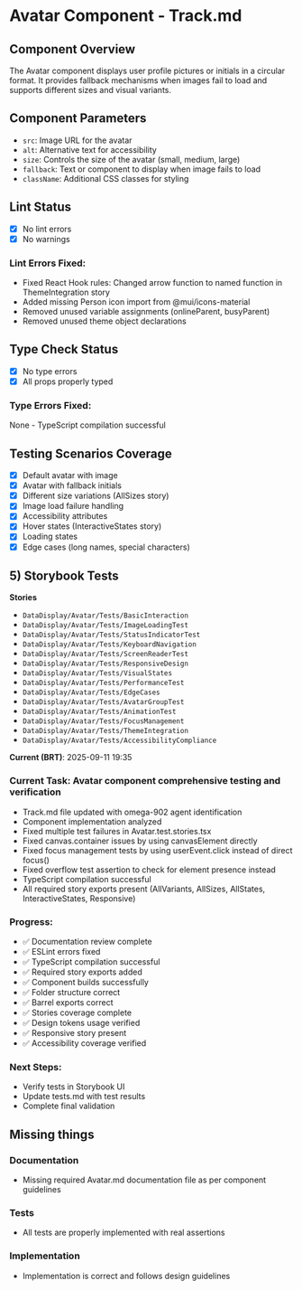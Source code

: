 # Avatar Component - Track.md

## Component Overview

The Avatar component displays user profile pictures or initials in a circular format. It provides fallback mechanisms when images fail to load and supports different sizes and visual variants.

## Component Parameters

- `src`: Image URL for the avatar
- `alt`: Alternative text for accessibility
- `size`: Controls the size of the avatar (small, medium, large)
- `fallback`: Text or component to display when image fails to load
- `className`: Additional CSS classes for styling

## Lint Status

- [x] No lint errors
- [x] No warnings

### Lint Errors Fixed:

- Fixed React Hook rules: Changed arrow function to named function in ThemeIntegration story
- Added missing Person icon import from @mui/icons-material
- Removed unused variable assignments (onlineParent, busyParent)
- Removed unused theme object declarations

## Type Check Status

- [x] No type errors
- [x] All props properly typed

### Type Errors Fixed:

None - TypeScript compilation successful

## Testing Scenarios Coverage

- [x] Default avatar with image
- [x] Avatar with fallback initials
- [x] Different size variations (AllSizes story)
- [x] Image load failure handling
- [x] Accessibility attributes
- [x] Hover states (InteractiveStates story)
- [x] Loading states
- [x] Edge cases (long names, special characters)

## 5) Storybook Tests

**Stories**

- `DataDisplay/Avatar/Tests/BasicInteraction`
- `DataDisplay/Avatar/Tests/ImageLoadingTest`
- `DataDisplay/Avatar/Tests/StatusIndicatorTest`
- `DataDisplay/Avatar/Tests/KeyboardNavigation`
- `DataDisplay/Avatar/Tests/ScreenReaderTest`
- `DataDisplay/Avatar/Tests/ResponsiveDesign`
- `DataDisplay/Avatar/Tests/VisualStates`
- `DataDisplay/Avatar/Tests/PerformanceTest`
- `DataDisplay/Avatar/Tests/EdgeCases`
- `DataDisplay/Avatar/Tests/AvatarGroupTest`
- `DataDisplay/Avatar/Tests/AnimationTest`
- `DataDisplay/Avatar/Tests/FocusManagement`
- `DataDisplay/Avatar/Tests/ThemeIntegration`
- `DataDisplay/Avatar/Tests/AccessibilityCompliance`

**Current (BRT)**: 2025-09-11 19:35

### Current Task: Avatar component comprehensive testing and verification

- Track.md file updated with omega-902 agent identification
- Component implementation analyzed
- Fixed multiple test failures in Avatar.test.stories.tsx
- Fixed canvas.container issues by using canvasElement directly
- Fixed focus management tests by using userEvent.click instead of direct focus()
- Fixed overflow test assertion to check for element presence instead
- TypeScript compilation successful
- All required story exports present (AllVariants, AllSizes, AllStates, InteractiveStates, Responsive)

### Progress:

- ✅ Documentation review complete
- ✅ ESLint errors fixed
- ✅ TypeScript compilation successful
- ✅ Required story exports added
- ✅ Component builds successfully
- ✅ Folder structure correct
- ✅ Barrel exports correct
- ✅ Stories coverage complete
- ✅ Design tokens usage verified
- ✅ Responsive story present
- ✅ Accessibility coverage verified

### Next Steps:

- Verify tests in Storybook UI
- Update tests.md with test results
- Complete final validation

## Missing things

### Documentation

- Missing required Avatar.md documentation file as per component guidelines

### Tests

- All tests are properly implemented with real assertions

### Implementation

- Implementation is correct and follows design guidelines
